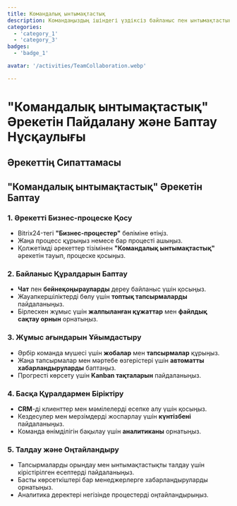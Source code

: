 ```yaml
---
title: Командалық ынтымақтастық
description: Командаңыздың ішіндегі үздіксіз байланыс пен ынтымақтастықты қамтамасыз етіңіз.
categories: 
  - 'category_1'
  - 'category_3'
badges: 
  - 'badge_1'

avatar: '/activities/TeamCollaboration.webp'

---
```

# "Командалық ынтымақтастық" Әрекетін Пайдалану және Баптау Нұсқаулығы

## Әрекеттің Сипаттамасы

## **"Командалық ынтымақтастық" Әрекетін Баптау**

### 1. Әрекетті Бизнес-процеске Қосу
- Bitrix24-тегі **"Бизнес-процестер"** бөліміне өтіңіз.
- Жаңа процесс құрыңыз немесе бар процесті ашыңыз.
- Қолжетімді әрекеттер тізімінен **"Командалық ынтымақтастық"** әрекетін тауып, процеске қосыңыз.

### 2. Байланыс Құралдарын Баптау
- **Чат** пен **бейнеқоңырауларды** дереу байланыс үшін қосыңыз.
- Жауапкершіліктерді бөлу үшін **топтық тапсырмаларды** пайдаланыңыз.
- Бірлескен жұмыс үшін **жалпыланған құжаттар** мен **файлдық сақтау орнын** орнатыңыз.

### 3. Жұмыс ағындарын Ұйымдастыру
- Әрбір команда мүшесі үшін **жобалар** мен **тапсырмалар** құрыңыз.
- Жаңа тапсырмалар мен мәртебе өзгерістері үшін **автоматты хабарландыруларды** баптаңыз.
- Прогресті көрсету үшін **Kanban тақталарын** пайдаланыңыз.

### 4. Басқа Құралдармен Біріктіру
- **CRM**-ді клиенттер мен мәмілелерді есепке алу үшін қосыңыз.
- Кездесулер мен мерзімдерді жоспарлау үшін **күнтізбені** пайдаланыңыз.
- Команда өнімділігін бақылау үшін **аналитиканы** орнатыңыз.

### 5. Талдау және Оңтайландыру
- Тапсырмаларды орындау мен ынтымақтастықты талдау үшін кірістірілген есептерді пайдаланыңыз.
- Басты көрсеткіштері бар менеджерлерге хабарландыруларды орнатыңыз.
- Аналитика деректері негізінде процестерді оңтайландырыңыз.